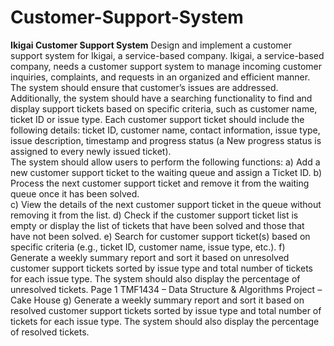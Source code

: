 # Customer-Support-System

**Ikigai Customer Support System** 
Design and implement a customer support system for Ikigai, a service-based company. Ikigai, a 
service-based company, needs a customer support system to manage incoming customer 
inquiries, complaints, and requests in an organized and efficient manner. The system should 
ensure that customer’s issues are addressed. Additionally, the system should have a searching 
functionality to find and display support tickets based on specific criteria, such as customer name, 
ticket ID or issue type.  Each customer support ticket should include the following details: 
ticket ID, customer name, contact information, issue type, issue description, timestamp 
and progress status (a New progress status is assigned to every newly issued ticket).   
The system should allow users to perform the following functions: 
a) Add a new customer support ticket to the waiting queue and assign a Ticket ID. 
b) Process the next customer support ticket and remove it from the waiting queue once 
it has been solved.  
c) View the details of the next customer support ticket in the queue without removing it 
from the list. 
d) Check if the customer support ticket list is empty or display the list of tickets that have 
been solved and those that have not been solved. 
e) Search for customer support ticket(s) based on specific criteria (e.g., ticket ID, 
customer name, issue type, etc.). 
f) Generate a weekly summary report and sort it based on unresolved customer 
support tickets sorted by issue type and total number of tickets for each issue type. 
The system should also display the percentage of unresolved tickets. 
Page 1 
TMF1434 – Data Structure & Algorithms 
Project – Cake House 
g) Generate a weekly summary report and sort it based on resolved customer support 
tickets sorted by issue type and total number of tickets for each issue type. The system 
should also display the percentage of resolved tickets.
